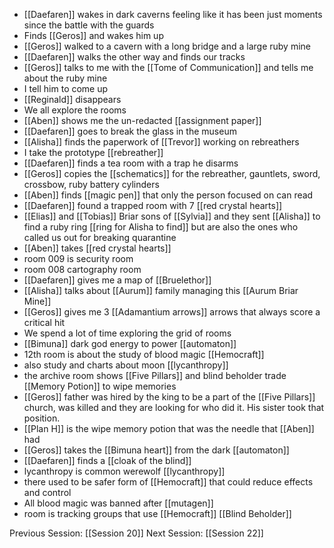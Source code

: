 - [[Daefaren]] wakes in dark caverns feeling like it has been just moments since the battle with the guards
- Finds [[Geros]] and wakes him up
- [[Geros]] walked to a cavern with a long bridge and a large ruby mine
- [[Daefaren]] walks the other way and finds our tracks 
- [[Geros]] talks to me with the [[Tome of Communication]] and tells me about the ruby mine
- I tell him to come up
- [[Reginald]] disappears
- We all explore the rooms
- [[Aben]] shows me the un-redacted [[assignment paper]]
- [[Daefaren]] goes to break the glass in the museum
- [[Alisha]] finds the paperwork of [[Trevor]] working on rebreathers
- I take the prototype [[rebreather]] 
- [[Daefaren]] finds a tea room with a trap he disarms
- [[Geros]] copies the [[schematics]] for the rebreather, gauntlets, sword, crossbow, ruby battery cylinders
- [[Aben]] finds [[magic pen]] that only the person focused on can read
- [[Daefaren]] found a trapped room with 7 [[red crystal hearts]] 
- [[Elias]] and [[Tobias]] Briar sons of [[Sylvia]] and they sent [[Alisha]] to find a ruby ring [[ring for Alisha to find]] but are also the ones who called us out for breaking quarantine  
- [[Aben]] takes [[red crystal hearts]] 
- room 009 is security room
- room 008 cartography room
- [[Daefaren]] gives me a map of [[Bruelethor]] 
- [[Alisha]] talks about [[Aurum]] family managing this [[Aurum Briar Mine]]
- [[Geros]] gives me 3 [[Adamantium arrows]] arrows that always score a critical hit
- We spend a lot of time exploring the grid of rooms
- [[Bimuna]] dark god energy to power [[automaton]] 
- 12th room is about the study of blood magic [[Hemocraft]]
- also study and charts about moon [[lycanthropy]]
- the archive room shows [[Five Pillars]] and blind beholder trade [[Memory Potion]] to wipe memories 
- [[Geros]] father was hired by the king to be a part of the [[Five Pillars]] church, was killed and they are looking for who did it. His sister took that position. 
- [[Plan H]] is the wipe memory potion that was the needle that [[Aben]] had 
- [[Geros]] takes the [[Bimuna heart]] from the dark [[automaton]]
- [[Daefaren]] finds a [[cloak of the blind]]
- lycanthropy is common werewolf [[lycanthropy]]
- there used to be safer form of [[Hemocraft]] that could reduce effects and control
- All blood magic was banned after [[mutagen]]
- room is tracking groups that use [[Hemocraft]] [[Blind Beholder]]

Previous Session: [[Session 20]]
Next Session: [[Session 22]]